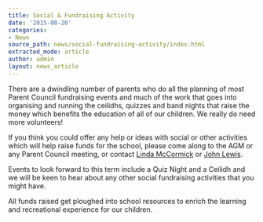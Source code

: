 ```yaml
---
title: Social & Fundraising Activity
date: '2015-08-20'
categories:
- News
source_path: news/social-fundraising-activity/index.html
extracted_mode: article
author: admin
layout: news_article
---
```

There are a dwindling number of parents who do all the planning of most Parent Council fundraising events and much of the work that goes into organising and running the ceilidhs, quizzes and band nights that raise the money which benefits the education of all of our children. We really do need more volunteers!

If you think you could offer any help or ideas with social or other activities which will help raise funds for the school, please come along to the AGM or any Parent Council meeting, or contact [Linda McCormick](mailto:lindamccormick1@googlemail.com) or [John Lewis](mailto:john.lewis-hpc@hotmail.co.uk).

Events to look forward to this term include a Quiz Night and a Ceilidh and we will be keen to hear about any other social fundraising activities that you might have.

All funds raised get ploughed into school resources to enrich the learning and recreational experience for our children.
